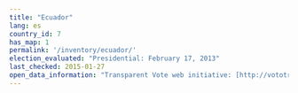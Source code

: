 ```yaml
---
title: "Ecuador"
lang: es
country_id: 7
has_map: 1
permalink: '/inventory/ecuador/'
election_evaluated: "Presidential: February 17, 2013"
last_checked: 2015-01-27
open_data_information: "Transparent Vote web initiative: [http://vototransparente.ec/](http://vototransparente.ec/) (focus on 2014 sectional elections)"
---
```

